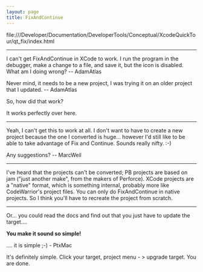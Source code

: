 ```yaml
---
layout: page
title: FixAndContinue
---
```




file:///Developer/Documentation/DeveloperTools/Conceptual/XcodeQuickTour/qt_fix/index.html

----

I can't get FixAndContinue in XCode to work. I run the program in the debugger, make a change to a file, and save it, but the icon is disabled. What am I doing wrong? -- AdamAtlas

Never mind, it needs to be a new project, I was trying it on an older project that I updated. -- AdamAtlas

So, how did that work?

It works perfectly over here.

----

Yeah, I can't get this to work at all. I don't want to have to create a new project because the one I converted is huge... however I'd still like to be able to take advantage of Fix and Continue. Sounds really nifty. :-)

Any suggestions? -- MarcWeil

----

I've heard that the projects can't be converted; PB projects are based on jam ("just another make", from the makers of Perforce). XCode projects are a "native" format, which is something internal, probably more like CodeWarrior's project files. You can only do FixAndContinue in native projects. So I think you'll have to recreate the project from scratch.

----

Or... you could read the docs and find out that you just have to update the target....

**You make it sound so simple!**

.... it is simple ;-)  - PtxMac

It's definitely simple. Click your target, project menu - > upgrade target. You are done.

